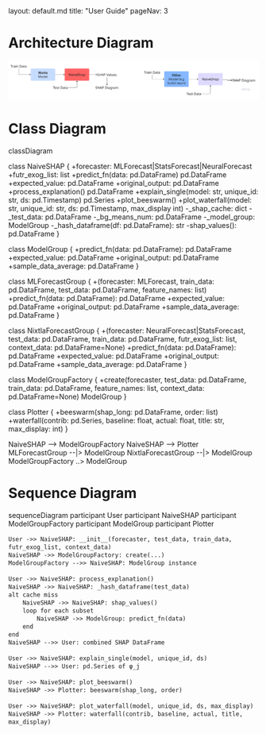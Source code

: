 <frontmatter>
layout: default.md
title: "User Guide"
pageNav: 3
</frontmatter>

<br>

# Architecture Diagram

![SHAP Architecture Diagram](../src/shap_architecture.png)

# Class Diagram

<mermaid>
classDiagram

class NaiveSHAP {
+forecaster: MLForecast|StatsForecast|NeuralForecast
+futr_exog_list: list
+predict_fn(data: pd.DataFrame) pd.DataFrame
+expected_value: pd.DataFrame
+original_output: pd.DataFrame
+process_explanation() pd.DataFrame
+explain_single(model: str, unique_id: str, ds: pd.Timestamp) pd.Series
+plot_beeswarm()
+plot_waterfall(model: str, unique_id: str, ds: pd.Timestamp, max_display int)
-\_shap_cache: dict
-\_test_data: pd.DataFrame
-\_bg_means_num: pd.DataFrame
-\_model_group: ModelGroup
-\_hash_dataframe(df: pd.DataFrame): str
-shap_values(): pd.DataFrame
}

class ModelGroup {
+predict_fn(data: pd.DataFrame): pd.DataFrame
+expected_value: pd.DataFrame
+original_output: pd.DataFrame
+sample_data_average: pd.DataFrame
}

class MLForecastGroup { +(forecaster: MLForecast, train_data: pd.DataFrame, test_data: pd.DataFrame, feature_names: list)
+predict_fn(data: pd.DataFrame): pd.DataFrame
+expected_value: pd.DataFrame
+original_output: pd.DataFrame
+sample_data_average: pd.DataFrame
}

class NixtlaForecastGroup { +(forecaster: NeuralForecast|StatsForecast, test_data: pd.DataFrame, train_data: pd.DataFrame, futr_exog_list: list, context_data: pd.DataFrame=None)
+predict_fn(data: pd.DataFrame): pd.DataFrame
+expected_value: pd.DataFrame
+original_output: pd.DataFrame
+sample_data_average: pd.DataFrame
}

class ModelGroupFactory {
+create(forecaster, test_data: pd.DataFrame, train_data: pd.DataFrame, feature_names: list, context_data: pd.DataFrame=None) ModelGroup
}

class Plotter {
+beeswarm(shap_long: pd.DataFrame, order: list)
+waterfall(contrib: pd.Series, baseline: float, actual: float, title: str, max_display: int)
}

NaiveSHAP --> ModelGroupFactory
NaiveSHAP --> Plotter
MLForecastGroup --|> ModelGroup
NixtlaForecastGroup --|> ModelGroup
ModelGroupFactory ..> ModelGroup
</mermaid>

# Sequence Diagram

<mermaid>
sequenceDiagram
    participant User
    participant NaiveSHAP
    participant ModelGroupFactory
    participant ModelGroup
    participant Plotter

    User ->> NaiveSHAP: __init__(forecaster, test_data, train_data, futr_exog_list, context_data)
    NaiveSHAP ->> ModelGroupFactory: create(...)
    ModelGroupFactory -->> NaiveSHAP: ModelGroup instance

    User ->> NaiveSHAP: process_explanation()
    NaiveSHAP ->> NaiveSHAP: _hash_dataframe(test_data)
    alt cache miss
        NaiveSHAP ->> NaiveSHAP: shap_values()
        loop for each subset
            NaiveSHAP ->> ModelGroup: predict_fn(data)
        end
    end
    NaiveSHAP -->> User: combined SHAP DataFrame

    User ->> NaiveSHAP: explain_single(model, unique_id, ds)
    NaiveSHAP -->> User: pd.Series of φ_j

    User ->> NaiveSHAP: plot_beeswarm()
    NaiveSHAP ->> Plotter: beeswarm(shap_long, order)

    User ->> NaiveSHAP: plot_waterfall(model, unique_id, ds, max_display)
    NaiveSHAP ->> Plotter: waterfall(contrib, baseline, actual, title, max_display)

</mermaid>

